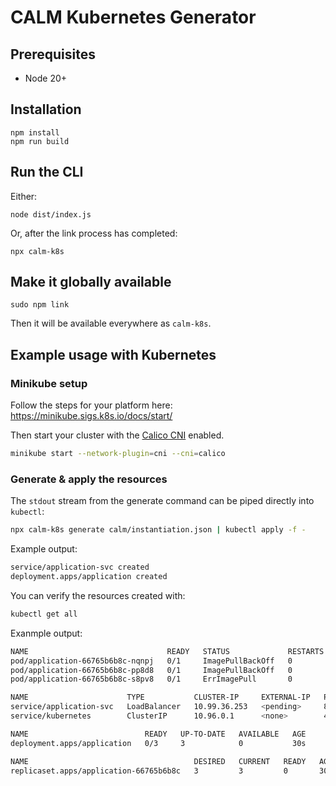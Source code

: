 # CALM Kubernetes Generator

## Prerequisites

- Node 20+

## Installation

```shell
npm install
npm run build
```

## Run the CLI

Either:

```shell
node dist/index.js
```

Or, after the link process has completed:

```shell
npx calm-k8s
```

## Make it globally available

```shell
sudo npm link
```

Then it will be available everywhere as `calm-k8s`.

## Example usage with Kubernetes

### Minikube setup

Follow the steps for your platform here: <https://minikube.sigs.k8s.io/docs/start/>

Then start your cluster with the [Calico CNI](https://www.tigera.io/project-calico/) enabled.

```sh
minikube start --network-plugin=cni --cni=calico
```

### Generate & apply the resources

The `stdout` stream from the generate command can be piped directly into `kubectl`:

```sh
npx calm-k8s generate calm/instantiation.json | kubectl apply -f -
```

Example output:

```sh
service/application-svc created
deployment.apps/application created
```

You can verify the resources created with:

```sh
kubectl get all
```

Exanmple output:

```sh
NAME                               READY   STATUS             RESTARTS   AGE
pod/application-66765b6b8c-nqnpj   0/1     ImagePullBackOff   0          30s
pod/application-66765b6b8c-pp8d8   0/1     ImagePullBackOff   0          30s
pod/application-66765b6b8c-s8pv8   0/1     ErrImagePull       0          30s

NAME                      TYPE           CLUSTER-IP     EXTERNAL-IP   PORT(S)          AGE
service/application-svc   LoadBalancer   10.99.36.253   <pending>     8080:32257/TCP   30s
service/kubernetes        ClusterIP      10.96.0.1      <none>        443/TCP          6m59s

NAME                          READY   UP-TO-DATE   AVAILABLE   AGE
deployment.apps/application   0/3     3            0           30s

NAME                                     DESIRED   CURRENT   READY   AGE
replicaset.apps/application-66765b6b8c   3         3         0       30s
```
